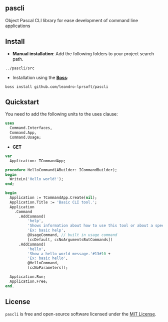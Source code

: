 ## pascli
Object Pascal CLI library for ease development of command line applications

## Install

* **Manual installation**: Add the following folders to your project search path.

```
../pascli/src
```

* Installation using the [**Boss**](https://github.com/HashLoad/boss):

```
boss install github.com/leandro-lprsoft/pascli
```

## Quickstart

You need to add the following units to the uses clause:

```pascal
uses 
  Command.Interfaces,
  Command.App,
  Command.Usage;
```

* **GET**

```pascal
var
  Application: TCommandApp;

procedure HelloCommand(ABuilder: ICommandBuilder);
begin
  WriteLn('Hello world!');
end;

begin
  Application := TCommandApp.Create(nil);
  Application.Title := 'Basic CLI tool.';
  Application
    .Command
      .AddCommand(
          'help', 
          'Shows information about how to use this tool or about a specific command.'#13#10 +
          'Ex: basic help', 
          @UsageCommand, // built in usage command
          [ccDefault, ccNoArgumentsButCommands])
      .AddCommand(
          'hello',
          'Show a hello world message.'#13#10 +
          'Ex: basic hello',
          @HelloCommand,
          [ccNoParameters]);

  Application.Run;
  Application.Free;
end.
``` 

## License

`pascli` is free and open-source software licensed under the [MIT License](https://github.com/leandro-lprsoft/pascli/blob/master/LICENSE). 